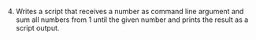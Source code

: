 4. Writes a script that receives a number as command line argument and sum all numbers from 1 until the given number and prints the result as a script output.